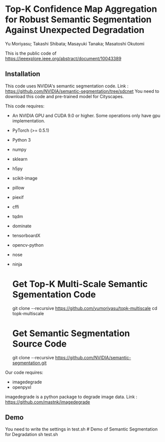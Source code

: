# Top-K Confidence Map Aggregation for Robust Semantic Segmentation Against Unexpected Degradation
Yu Moriyasu; Takashi Shibata; Masayuki Tanaka; Masatoshi Okutomi

This is the public code of https://ieeexplore.ieee.org/abstract/document/10043389

## Installation 
This code uses NVIDIA's semantic segmentation code.
Link : https://github.com/NVIDIA/semantic-segmentation/tree/sdcnet
You need to download this code and pre-trained model for Cityscapes.

This code requires:
* An NVIDIA GPU and CUDA 9.0 or higher. Some operations only have gpu implementation.
* PyTorch (>= 0.5.1)
* Python 3
* numpy
* sklearn
* h5py
* scikit-image
* pillow
* piexif
* cffi
* tqdm
* dominate
* tensorboardX
* opencv-python
* nose
* ninja

    # Get Top-K Multi-Scale Semantic Sgementation Code
    git clone --recursive https://github.com/yumoriyasu/topk-multiscale
    cd topk-multiscale

    # Get Semantic Segmentation Source Code
    git clone --recursive https://github.com/NVIDIA/semantic-segmentation.git

Our code requires:
* imagedegrade
* openpyxl

imagedegrade is a python package to degrade image data.
Link : https://github.com/mastnk/imagedegrade

## Demo
You need to write the settings in test.sh
    # Demo of Semantic Segmentation for Degradation
    sh test.sh
